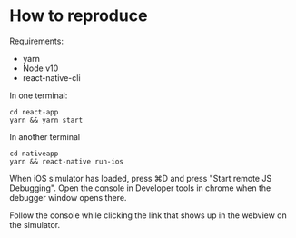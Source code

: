 # How to reproduce

Requirements:

  * yarn
  * Node v10
  * react-native-cli

In one terminal:

    cd react-app
    yarn && yarn start

In another terminal

    cd nativeapp
    yarn && react-native run-ios

When iOS simulator has loaded, press ⌘D and press "Start remote JS Debugging". Open the console in Developer tools in chrome when the debugger window opens there.

Follow the console while clicking the link that shows up in the webview on the simulator.
